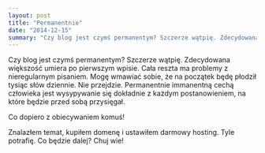 ```yaml
---
layout: post
title: "Permanentnie"
date: "2014-12-15"
summary: "Czy blog jest czymś permanentym? Szczerze wątpię. Zdecydowana większość umiera po pierwszym wpisie. Cała reszta ma problemy z nieregularnym pisaniem. Mogę wmawiać sobie, że na początek będę płodził tysiąc słów dziennie. Nie przejdzie. Permanentnie immanentną cechą człowieka jest wysypywanie się dokładnie z każdym postanowieniem, na które będzie przed sobą przysięgał."
---
```


Czy blog jest czymś permanentym? Szczerze wątpię. Zdecydowana większość umiera po pierwszym wpisie. Cała reszta ma problemy z nieregularnym pisaniem. Mogę wmawiać sobie, że na początek będę płodził tysiąc słów dziennie. Nie przejdzie. Permanentnie immanentną cechą człowieka jest wysypywanie się dokładnie z każdym postanowieniem, na które będzie przed sobą przysięgał.

Co dopiero z obiecywaniem komuś!

Znalazłem temat, kupiłem domenę i ustawiłem darmowy hosting. Tyle potrafię. Co będzie dalej? Chuj wie!
